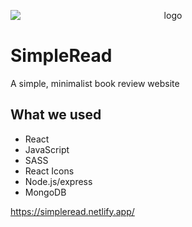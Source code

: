 <p align ='center'>
  <img src=https://user-images.githubusercontent.com/66485719/179522379-2257b400-1638-46cf-9a13-106d6e4f457c.png
 alt="logo" style="display: block; margin: 0 auto"></img>
</p>



# SimpleRead

A simple, minimalist book review website

## What we used
- React
- JavaScript
- SASS
- React Icons
- Node.js/express
- MongoDB

https://simpleread.netlify.app/
